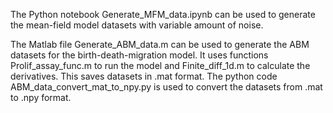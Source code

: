 The Python notebook Generate_MFM_data.ipynb can be used to generate the mean-field model datasets with variable amount of noise. 

The Matlab file Generate_ABM_data.m can be used to generate the ABM datasets for the birth-death-migration model. It uses functions Prolif_assay_func.m to run the model and Finite_diff_1d.m to calculate the derivatives. This saves datasets in .mat format. The python code ABM_data_convert_mat_to_npy.py is used to convert the datasets from .mat to .npy format.
